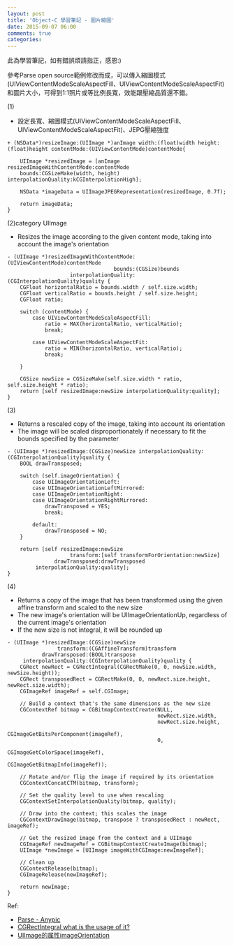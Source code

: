 ```yaml
---
layout: post
title: 'Object-C 學習筆記 - 圖片縮圖'
date: 2015-09-07 06:00
comments: true
categories: 
---
```

此為學習筆記，如有錯誤煩請指正，感恩:)

參考Parse open source範例修改而成，可以傳入縮圖模式(UIViewContentModeScaleAspectFill、UIViewContentModeScaleAspectFit)和圖片大小，可得到1:1照片或等比例長寬，效能跟壓縮品質還不錯。

(1)
- 設定長寬、縮圖模式(UIViewContentModeScaleAspectFill、UIViewContentModeScaleAspectFit)、JEPG壓縮強度
```objc
+ (NSData*)resizeImage:(UIImage *)anImage width:(float)width height:(float)height contentMode:(UIViewContentMode)contentMode{
    
    UIImage *resizedImage = [anImage resizedImageWithContentMode:contentMode 
    bounds:CGSizeMake(width, height) interpolationQuality:kCGInterpolationHigh];
    
    NSData *imageData = UIImageJPEGRepresentation(resizedImage, 0.7f);
    
    return imageData;
}
```

(2)category UIImage
- Resizes the image according to the given content mode, taking into account the image's orientation
```objc UIImage+Resize.m
- (UIImage *)resizedImageWithContentMode:(UIViewContentMode)contentMode
                                  bounds:(CGSize)bounds
                    interpolationQuality:(CGInterpolationQuality)quality {
    CGFloat horizontalRatio = bounds.width / self.size.width;
    CGFloat verticalRatio = bounds.height / self.size.height;
    CGFloat ratio;
    
    switch (contentMode) {
        case UIViewContentModeScaleAspectFill:
            ratio = MAX(horizontalRatio, verticalRatio);
            break;
            
        case UIViewContentModeScaleAspectFit:
            ratio = MIN(horizontalRatio, verticalRatio);
            break;
            
    }
    
    CGSize newSize = CGSizeMake(self.size.width * ratio, self.size.height * ratio);
    return [self resizedImage:newSize interpolationQuality:quality];
}
```

(3)
- Returns a rescaled copy of the image, taking into account its orientation
- The image will be scaled disproportionately if necessary to fit the bounds specified by the parameter
```objc
- (UIImage *)resizedImage:(CGSize)newSize interpolationQuality:(CGInterpolationQuality)quality {
    BOOL drawTransposed;
    
    switch (self.imageOrientation) {
        case UIImageOrientationLeft:
        case UIImageOrientationLeftMirrored:
        case UIImageOrientationRight:
        case UIImageOrientationRightMirrored:
            drawTransposed = YES;
            break;
            
        default:
            drawTransposed = NO;
    }
    
    return [self resizedImage:newSize
                    transform:[self transformForOrientation:newSize]
               drawTransposed:drawTransposed
         interpolationQuality:quality];
}
```
(4)
- Returns a copy of the image that has been transformed using the given affine transform and scaled to the new size
- The new image's orientation will be UIImageOrientationUp, regardless of the current image's orientation
- If the new size is not integral, it will be rounded up
```objc
- (UIImage *)resizedImage:(CGSize)newSize
                transform:(CGAffineTransform)transform
           drawTransposed:(BOOL)transpose
     interpolationQuality:(CGInterpolationQuality)quality {
    CGRect newRect = CGRectIntegral(CGRectMake(0, 0, newSize.width, newSize.height));
    CGRect transposedRect = CGRectMake(0, 0, newRect.size.height, newRect.size.width);
    CGImageRef imageRef = self.CGImage;
    
    // Build a context that's the same dimensions as the new size
    CGContextRef bitmap = CGBitmapContextCreate(NULL,
                                                newRect.size.width,
                                                newRect.size.height,
                                                CGImageGetBitsPerComponent(imageRef),
                                                0,
                                                CGImageGetColorSpace(imageRef),
                                                CGImageGetBitmapInfo(imageRef));
    
    // Rotate and/or flip the image if required by its orientation
    CGContextConcatCTM(bitmap, transform);
    
    // Set the quality level to use when rescaling
    CGContextSetInterpolationQuality(bitmap, quality);
    
    // Draw into the context; this scales the image
    CGContextDrawImage(bitmap, transpose ? transposedRect : newRect, imageRef);
    
    // Get the resized image from the context and a UIImage
    CGImageRef newImageRef = CGBitmapContextCreateImage(bitmap);
    UIImage *newImage = [UIImage imageWithCGImage:newImageRef];
    
    // Clean up
    CGContextRelease(bitmap);
    CGImageRelease(newImageRef);
    
    return newImage;
}
```


Ref:
- [Parse - Anypic](https://www.parse.com/tutorials/anypic)
- [CGRectIntegral what is the usage of it?](http://stackoverflow.com/questions/9975219/cgrectintegral-what-is-the-usage-of-it)
- [UIImage的属性imageOrientation](http://www.ganlvji.com/uiimage-image-orientation-clip-image/)
